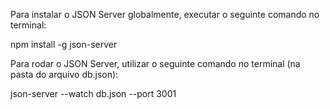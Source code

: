 Para instalar o JSON Server globalmente, executar o seguinte comando no terminal:

  npm install -g json-server

Para rodar o JSON Server, utilizar o seguinte comando no terminal (na pasta do arquivo db.json):

json-server --watch db.json --port 3001

